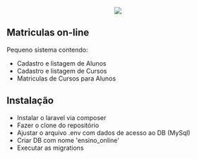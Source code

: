 <p align="center"><img src="https://laravel.com/assets/img/components/logo-laravel.svg"></p>


## Matriculas on-line

Pequeno sistema contendo:

- Cadastro e listagem de Alunos
- Cadastro e listagem de Cursos
- Matriculas de Cursos para Alunos


## Instalação

- Instalar o laravel via composer
- Fazer o clone do repositório
- Ajustar o arquivo .env com dados de acesso ao DB (MySql)
- Criar DB com nome 'ensino_online' 
- Executar as migrations

